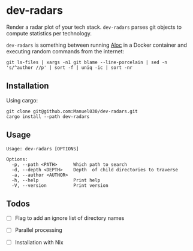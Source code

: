 # dev-radars
Render a radar plot of your tech stack. `dev-radars` parses git objects to compute statistics per technology.

`dev-radars` is something between running [Aloc](https://github.com/AlDanial/cloc/tree/master) in a Docker container and executing random commands from the internet:

```
git ls-files | xargs -n1 git blame --line-porcelain | sed -n 's/^author //p' | sort -f | uniq -ic | sort -nr
```

## Installation

Using cargo:

```
git clone git@github.com:Manuel030/dev-radars.git
cargo install --path dev-radars
```

## Usage
```
Usage: dev-radars [OPTIONS]

Options:
  -p, --path <PATH>      Which path to search
  -d, --depth <DEPTH>    Depth  of child directories to traverse
  -a, --author <AUTHOR>  
  -h, --help             Print help
  -V, --version          Print version
```

## Todos
- [ ] Flag to add an ignore list of directory names
- [ ] Parallel processing
- [ ] Installation with Nix

